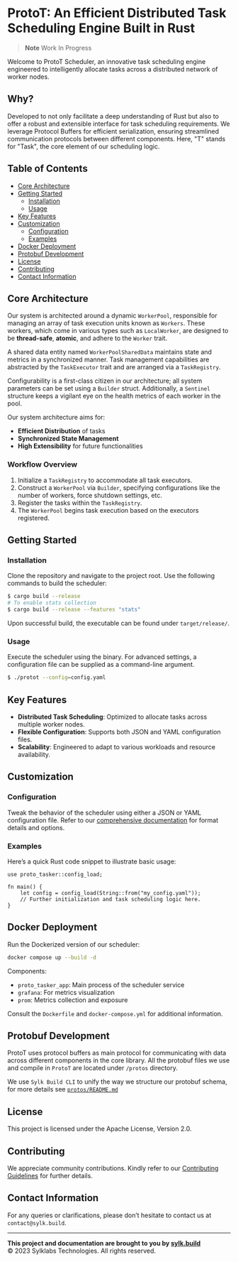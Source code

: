 # ProtoT: An Efficient Distributed Task Scheduling Engine Built in Rust

> **Note**
> Work In Progress

<!-- ![Sylklabs Logo](logo.png) -->

Welcome to ProtoT Scheduler, an innovative task scheduling engine engineered to intelligently allocate tasks across a distributed network of worker nodes.

## Why?

Developed to not only facilitate a deep understanding of Rust but also to offer a robust and extensible interface for task scheduling requirements. We leverage Protocol Buffers for efficient serialization, ensuring streamlined communication protocols between different components. Here, "T" stands for "Task", the core element of our scheduling logic.

## Table of Contents
- [Core Architecture](#core-architecture)
- [Getting Started](#getting-started)
  - [Installation](#installation)
  - [Usage](#usage)
- [Key Features](#key-features)
- [Customization](#customization)
  - [Configuration](#configuration)
  - [Examples](#examples)
- [Docker Deployment](#docker-deployment)
- [Protobuf Development](#protobuf-development)
- [License](#license)
- [Contributing](#contributing)
- [Contact Information](#contact-information)

## Core Architecture

Our system is architected around a dynamic `WorkerPool`, responsible for managing an array of task execution units known as `Workers`. These workers, which come in various types such as `LocalWorker`, are designed to be **thread-safe**, **atomic**, and adhere to the `Worker` trait. 

A shared data entity named `WorkerPoolSharedData` maintains state and metrics in a synchronized manner. Task management capabilities are abstracted by the `TaskExecutor` trait and are arranged via a `TaskRegistry`. 

Configurability is a first-class citizen in our architecture; all system parameters can be set using a `Builder` struct. Additionally, a `Sentinel` structure keeps a vigilant eye on the health metrics of each worker in the pool. 

Our system architecture aims for:
- **Efficient Distribution** of tasks
- **Synchronized State Management**
- **High Extensibility** for future functionalities

### Workflow Overview
1. Initialize a `TaskRegistry` to accommodate all task executors.
2. Construct a `WorkerPool` via `Builder`, specifying configurations like the number of workers, force shutdown settings, etc.
3. Register the tasks within the `TaskRegistry`.
4. The `WorkerPool` begins task execution based on the executors registered.

## Getting Started

### Installation

Clone the repository and navigate to the project root. Use the following commands to build the scheduler:

```sh
$ cargo build --release
# To enable stats collection
$ cargo build --release --features "stats"
```

Upon successful build, the executable can be found under `target/release/`.

### Usage

Execute the scheduler using the binary. For advanced settings, a configuration file can be supplied as a command-line argument.

```sh
$ ./protot --config=config.yaml
```

## Key Features

- **Distributed Task Scheduling**: Optimized to allocate tasks across multiple worker nodes.
- **Flexible Configuration**: Supports both JSON and YAML configuration files.
- **Scalability**: Engineered to adapt to various workloads and resource availability.

## Customization

### Configuration

Tweak the behavior of the scheduler using either a JSON or YAML configuration file. Refer to our [comprehensive documentation](#) for format details and options.

### Examples

Here’s a quick Rust code snippet to illustrate basic usage:

```rust,no_run
use proto_tasker::config_load;

fn main() {
    let config = config_load(String::from("my_config.yaml"));
    // Further initialization and task scheduling logic here.
}
```

## Docker Deployment

Run the Dockerized version of our scheduler:

```bash
docker compose up --build -d
```

Components:
- `proto_tasker_app`: Main process of the scheduler service
- `grafana`: For metrics visualization
- `prom`: Metrics collection and exposure

Consult the `Dockerfile` and `docker-compose.yml` for additional information.

## Protobuf Development

ProtoT uses protocol buffers as main protocol for communicating with data across different components in the core library.
All the protobuf files we use and compile in `ProtoT` are located under `/protos` directory.

We use `Sylk Build CLI` to unify the way we structure our protobuf schema, for more details see [`protos/README.md`](/protos/README.md)

## License

This project is licensed under the Apache License, Version 2.0.

## Contributing

We appreciate community contributions. Kindly refer to our [Contributing Guidelines](CONTRIBUTING.md) for further details.

## Contact Information

For any queries or clarifications, please don’t hesitate to contact us at `contact@sylk.build`.

---

**This project and documentation are brought to you by [sylk.build](https://www.sylk.build)**  
© 2023 Sylklabs Technologies. All rights reserved.